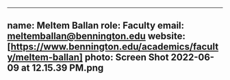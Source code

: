 
---
name: Meltem Ballan
role: Faculty
email: meltemballan@bennington.edu
website: [https://www.bennington.edu/academics/faculty/meltem-ballan]
photo: Screen Shot 2022-06-09 at 12.15.39 PM.png
---
